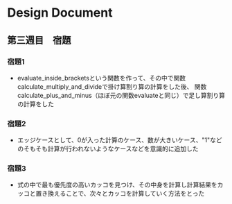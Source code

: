 # Design Document
## 第三週目　宿題

### 宿題1
- evaluate_inside_bracketsという関数を作って、その中で関数calculate_multiply_and_divideで掛け算割り算の計算をした後、
関数calculate_plus_and_minus（ほぼ元の関数evaluateと同じ）で足し算割り算の計算をした

### 宿題2
- エッジケースとして、0が入った計算のケース、数が大きいケース、"1"などのそもそも計算が行われないようなケースなどを意識的に追加した

### 宿題3
- 式の中で最も優先度の高いカッコを見つけ、その中身を計算し計算結果をカッコと置き換えることで、次々とカッコを計算していく方法をとった
